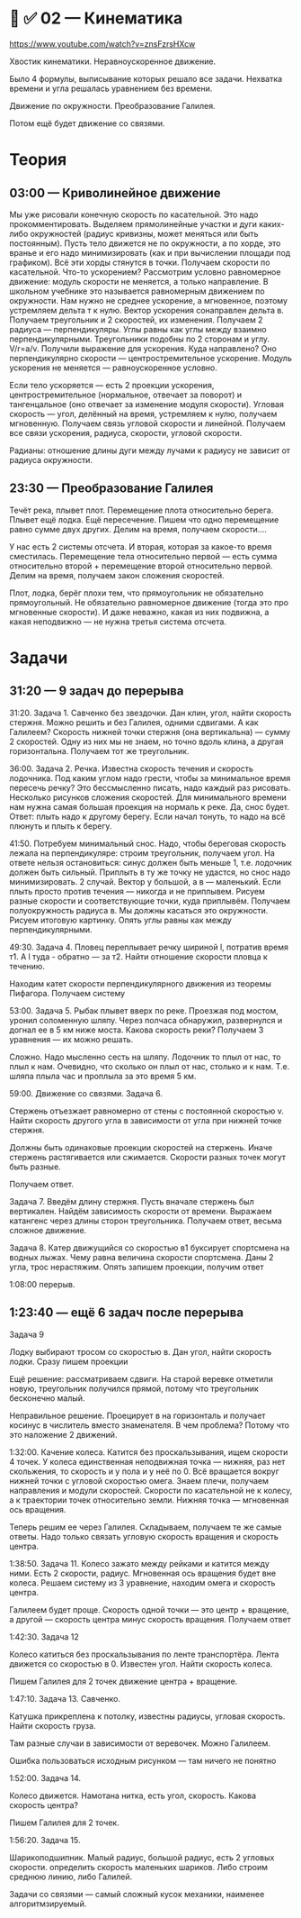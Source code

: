 # 🎡 ✅ 02 — Кинематика
https://www.youtube.com/watch?v=znsFzrsHXcw

Хвостик кинематики. Неравноускоренное движение.

Было 4 формулы, выписывание которых решало все задачи. Нехватка времени и угла решалась уравнением без времени.

Движение по окружности. Преобразование Галилея.

Потом ещё будет движение со связями.

# Теория

## 03:00 — Криволинейное движение

Мы уже рисовали конечную скорость по касательной. Это надо прокомментировать. Выделяем прямолинейные участки и дуги каких-либо окружностей (радиус кривизны, может меняться или быть постоянным). Пусть тело движется не по окружности, а по хорде, это вранье и его надо минимизировать (как и при вычислении площади под графиком). Всё эти хорды стянутся в точки. Получаем скорости по касательной. Что-то ускорением? Рассмотрим условно равномерное движение: модуль скорости не меняется, а только направление. В школьном учебнике это называется равномерным движением по окружности. Нам нужно не среднее ускорение, а мгновенное, поэтому устремляем дельта т к нулю. Вектор ускорения сонаправлен дельта в. Получаем треугольник и 2 скоростей, их изменения. Получаем 2 радиуса — перпендикуляры. Углы равны как углы между взаимно перпендикулярными. Треугольники подобны по 2 сторонам и углу. V/r=a/v. Получили выражение для ускорения. Куда направлено? Оно перпендикулярно скорости — центростремительное ускорение. Модуль ускорения не меняется — равноускоренное условно.

Если тело ускоряется — есть 2 проекции ускорения, центростремительное (нормальное, отвечает за поворот) и тангенцальное (оно отвечает за изменение модуля скорости). Угловая скорость — угол, делённый на время, устремляем к нулю, получаем мгновенную. Получаем связь угловой скорости и линейной. Получаем все связи ускорения, радиуса, скорости, угловой скорости.

Радианы: отношение длины дуги между лучами к радиусу не зависит от радиуса окружности.

## 23:30 — Преобразование Галилея

Течёт река, плывет плот. Перемещение плота относительно берега. Плывет ещё лодка. Ещё пересечение. Пишем что одно перемещение равно сумме двух других. Делим на время, получаем скорости....

У нас есть 2 системы отсчета. И вторая, которая за какое-то время сместилась. Перемещение тела относительно первой — есть сумма относительно второй + перемещение второй относительно первой. Делим на время, получаем закон сложения скоростей.

Плот, лодка, берёг плохи тем, что прямоугольник не обязательно прямоугольный. Не обязательно равномерное движение (тогда это про мгновенные скорости). И даже неважно, какая из них подвижна, а какая неподвижно — не нужна третья система отсчета.

# Задачи

## 31:20 — 9 задач до перерыва

31:20. Задача 1. Савченко без звездочки. Дан клин, угол, найти скорость стержня. Можно решить и без Галилея, одними сдвигами. А как Галилеем? Скорость нижней точки стержня (она вертикальна) — сумму 2 скоростей. Одну из них мы не знаем, но точно вдоль клина, а другая горизонтальна. Получаем тот же треугольник.

36:00. Задача 2. Речка. Известна скорость течения и скорость лодочника. Под каким углом надо грести, чтобы за минимальное время пересечь речку? Это бессмысленно писать, надо каждый раз рисовать. Несколько рисунков сложения скоростей. Для минимального времени нам нужна самая большая проекция на нормаль к реке. Да, снос будет. Ответ: плыть надо к другому берегу. Если начал тонуть, то надо на всё плюнуть и плыть к берегу.

41:50. Потребуем минимальный снос. Надо, чтобы береговая скорость лежала на перпендикуляре: строим треугольник, получаем угол. На ответе нельзя остановиться: синус должен быть меньше 1, т.е. лодочник должен быть сильный. Приплыть в ту же точку не удастся, но снос надо минимизировать. 2 случай. Вектор у большой, а в — маленький. Если плыть просто против течения — никогда и не приплывем. Рисуем разные скорости и соответствующие точки, куда приплывём. Получаем полуокружность радиуса в. Мы должны касаться это окружности. Рисуем итоговую картинку. Опять углы равны как между перпендикулярными.

49:30. Задача 4. Пловец переплывает речку шириной l, потратив время т1. А l туда - обратно — за т2. Найти отношение скорости пловца к течению.

Находим катет скорости перпендикулярного движения из теоремы Пифагора. Получаем систему

53:00. Задача 5. Рыбак плывет вверх по реке. Проезжая под мостом, уронил соломенную шляпу. Через полчаса обнаружил, развернулся и догнал ее в 5 км ниже моста. Какова скорость реки? Получаем 3 уравнения — их можно решать.

Сложно. Надо мысленно сесть на шляпу. Лодочник то плыл от нас, то плыл к нам. Очевидно, что сколько он плыл от нас, столько и к нам. Т.е. шляпа плыла час и проплыла за это время 5 км.

59:00. Движение со связями. Задача 6.

Стержень отъезжает равномерно от стены с постоянной скоростью v. Найти скорость другого угла в зависимости от угла при нижней точке стержня.

Должны быть одинаковые проекции скоростей на стержень. Иначе стержень растягивается или сжимается. Скорости разных точек могут быть разные.

Получаем ответ.

Задача 7. Введём длину стержня. Пусть вначале стержень был вертикален. Найдём зависимость скорости от времени. Выражаем катангенс через длины сторон треугольника. Получаем ответ, весьма сложное движение.

Задача 8. Катер движущийся со скоростью в1 буксирует спортсмена на водных лыжах. Чему равна величина скорости спортсмена. Даны 2 угла, трос нерастяжим. Опять запишем проекции, получим ответ

1:08:00 перерыв.

## 1:23:40 — ещё 6 задач после перерыва

Задача 9

Лодку выбирают тросом со скоростью в. Дан угол, найти скорость лодки. Сразу пишем проекции

Ещё решение: рассматриваем сдвиги. На старой веревке отметили новую, треугольник получился прямой, потому что треугольник бесконечно малый.

Неправильное решение. Проецирует в на горизонталь и получает косинус в числитель вместо знаменателя. В чем проблема? Потому что это наложение 2 движений.

1:32:00. Качение колеса. Катится без проскальзывания, ищем скорости 4 точек. У колеса единственная неподвижная точка — нижняя, раз нет скольжения, то скорость и у пола и у неё по 0. Всё вращается вокруг нижней точки с угловой скоростью омега. Знаем плечи, получаем направления и модули скоростей. Скорости по касательной не к колесу, а к траектории точек относительно земли. Нижняя точка — мгновенная ось вращения.

Теперь решим ее через Галилея. Складываем, получаем те же самые ответы. Надо только связать угловую скорость вращения и скорость центра.

1:38:50. Задача 11. Колесо зажато между рейками и катится между ними. Есть 2 скорости, радиус. Мгновенная ось вращения будет вне колеса. Решаем систему из 3 уравнение, находим омега и скорость центра.

Галилеем будет проще. Скорость одной точки — это центр + вращение, а другой — скорость центра минус скорость вращения. Получаем ответ

1:42:30. Задача 12

Колесо катиться без проскальзывания по ленте транспортёра. Лента движется со скоростью в 0. Известен угол. Найти скорость колеса.

Пишем Галилея для 2 точек движение центра + вращение.

1:47:10. Задача 13. Савченко.

Катушка прикреплена к потолку, известны радиусы, угловая скорость. Найти скорость груза.

Там разные случаи в зависимости от веревочек. Можно Галилеем.

Ошибка пользоваться исходным рисунком — там ничего не понятно

1:52:00. Задача 14.

Колесо движется. Намотана нитка, есть угол, скорость. Какова скорость центра?

Пишем Галилея для 2 точек.

1:56:20. Задача 15.

Шарикоподшипник. Малый радиус, большой радиус, есть 2 угловых скорости. определить скорость маленьких шариков. Либо строим среднюю линию, либо Галилей.

Задачи со связями — самый сложный кусок механики, наименее алгоритмзируемый.